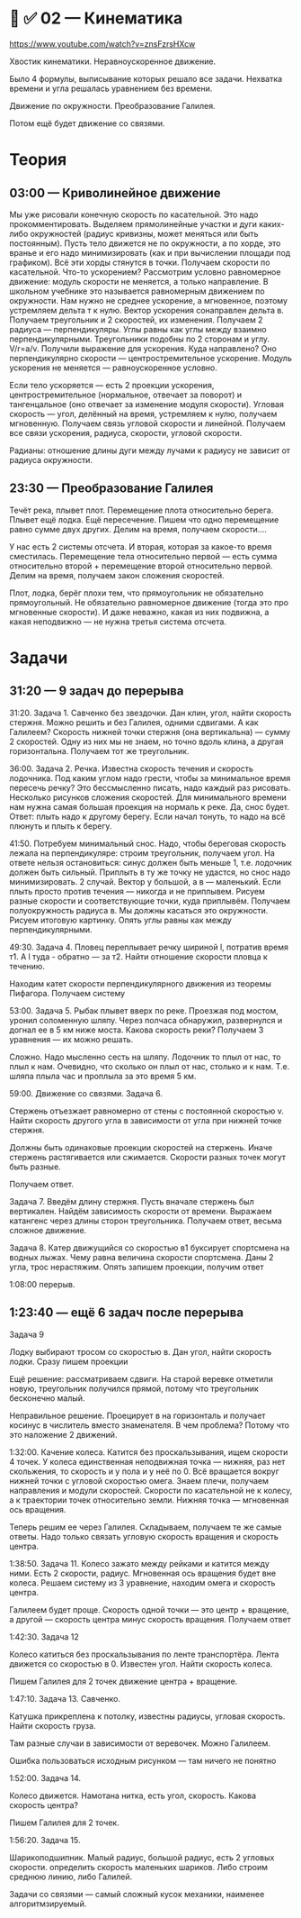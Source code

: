 # 🎡 ✅ 02 — Кинематика
https://www.youtube.com/watch?v=znsFzrsHXcw

Хвостик кинематики. Неравноускоренное движение.

Было 4 формулы, выписывание которых решало все задачи. Нехватка времени и угла решалась уравнением без времени.

Движение по окружности. Преобразование Галилея.

Потом ещё будет движение со связями.

# Теория

## 03:00 — Криволинейное движение

Мы уже рисовали конечную скорость по касательной. Это надо прокомментировать. Выделяем прямолинейные участки и дуги каких-либо окружностей (радиус кривизны, может меняться или быть постоянным). Пусть тело движется не по окружности, а по хорде, это вранье и его надо минимизировать (как и при вычислении площади под графиком). Всё эти хорды стянутся в точки. Получаем скорости по касательной. Что-то ускорением? Рассмотрим условно равномерное движение: модуль скорости не меняется, а только направление. В школьном учебнике это называется равномерным движением по окружности. Нам нужно не среднее ускорение, а мгновенное, поэтому устремляем дельта т к нулю. Вектор ускорения сонаправлен дельта в. Получаем треугольник и 2 скоростей, их изменения. Получаем 2 радиуса — перпендикуляры. Углы равны как углы между взаимно перпендикулярными. Треугольники подобны по 2 сторонам и углу. V/r=a/v. Получили выражение для ускорения. Куда направлено? Оно перпендикулярно скорости — центростремительное ускорение. Модуль ускорения не меняется — равноускоренное условно.

Если тело ускоряется — есть 2 проекции ускорения, центростремительное (нормальное, отвечает за поворот) и тангенцальное (оно отвечает за изменение модуля скорости). Угловая скорость — угол, делённый на время, устремляем к нулю, получаем мгновенную. Получаем связь угловой скорости и линейной. Получаем все связи ускорения, радиуса, скорости, угловой скорости.

Радианы: отношение длины дуги между лучами к радиусу не зависит от радиуса окружности.

## 23:30 — Преобразование Галилея

Течёт река, плывет плот. Перемещение плота относительно берега. Плывет ещё лодка. Ещё пересечение. Пишем что одно перемещение равно сумме двух других. Делим на время, получаем скорости....

У нас есть 2 системы отсчета. И вторая, которая за какое-то время сместилась. Перемещение тела относительно первой — есть сумма относительно второй + перемещение второй относительно первой. Делим на время, получаем закон сложения скоростей.

Плот, лодка, берёг плохи тем, что прямоугольник не обязательно прямоугольный. Не обязательно равномерное движение (тогда это про мгновенные скорости). И даже неважно, какая из них подвижна, а какая неподвижно — не нужна третья система отсчета.

# Задачи

## 31:20 — 9 задач до перерыва

31:20. Задача 1. Савченко без звездочки. Дан клин, угол, найти скорость стержня. Можно решить и без Галилея, одними сдвигами. А как Галилеем? Скорость нижней точки стержня (она вертикальна) — сумму 2 скоростей. Одну из них мы не знаем, но точно вдоль клина, а другая горизонтальна. Получаем тот же треугольник.

36:00. Задача 2. Речка. Известна скорость течения и скорость лодочника. Под каким углом надо грести, чтобы за минимальное время пересечь речку? Это бессмысленно писать, надо каждый раз рисовать. Несколько рисунков сложения скоростей. Для минимального времени нам нужна самая большая проекция на нормаль к реке. Да, снос будет. Ответ: плыть надо к другому берегу. Если начал тонуть, то надо на всё плюнуть и плыть к берегу.

41:50. Потребуем минимальный снос. Надо, чтобы береговая скорость лежала на перпендикуляре: строим треугольник, получаем угол. На ответе нельзя остановиться: синус должен быть меньше 1, т.е. лодочник должен быть сильный. Приплыть в ту же точку не удастся, но снос надо минимизировать. 2 случай. Вектор у большой, а в — маленький. Если плыть просто против течения — никогда и не приплывем. Рисуем разные скорости и соответствующие точки, куда приплывём. Получаем полуокружность радиуса в. Мы должны касаться это окружности. Рисуем итоговую картинку. Опять углы равны как между перпендикулярными.

49:30. Задача 4. Пловец переплывает речку шириной l, потратив время т1. А l туда - обратно — за т2. Найти отношение скорости пловца к течению.

Находим катет скорости перпендикулярного движения из теоремы Пифагора. Получаем систему

53:00. Задача 5. Рыбак плывет вверх по реке. Проезжая под мостом, уронил соломенную шляпу. Через полчаса обнаружил, развернулся и догнал ее в 5 км ниже моста. Какова скорость реки? Получаем 3 уравнения — их можно решать.

Сложно. Надо мысленно сесть на шляпу. Лодочник то плыл от нас, то плыл к нам. Очевидно, что сколько он плыл от нас, столько и к нам. Т.е. шляпа плыла час и проплыла за это время 5 км.

59:00. Движение со связями. Задача 6.

Стержень отъезжает равномерно от стены с постоянной скоростью v. Найти скорость другого угла в зависимости от угла при нижней точке стержня.

Должны быть одинаковые проекции скоростей на стержень. Иначе стержень растягивается или сжимается. Скорости разных точек могут быть разные.

Получаем ответ.

Задача 7. Введём длину стержня. Пусть вначале стержень был вертикален. Найдём зависимость скорости от времени. Выражаем катангенс через длины сторон треугольника. Получаем ответ, весьма сложное движение.

Задача 8. Катер движущийся со скоростью в1 буксирует спортсмена на водных лыжах. Чему равна величина скорости спортсмена. Даны 2 угла, трос нерастяжим. Опять запишем проекции, получим ответ

1:08:00 перерыв.

## 1:23:40 — ещё 6 задач после перерыва

Задача 9

Лодку выбирают тросом со скоростью в. Дан угол, найти скорость лодки. Сразу пишем проекции

Ещё решение: рассматриваем сдвиги. На старой веревке отметили новую, треугольник получился прямой, потому что треугольник бесконечно малый.

Неправильное решение. Проецирует в на горизонталь и получает косинус в числитель вместо знаменателя. В чем проблема? Потому что это наложение 2 движений.

1:32:00. Качение колеса. Катится без проскальзывания, ищем скорости 4 точек. У колеса единственная неподвижная точка — нижняя, раз нет скольжения, то скорость и у пола и у неё по 0. Всё вращается вокруг нижней точки с угловой скоростью омега. Знаем плечи, получаем направления и модули скоростей. Скорости по касательной не к колесу, а к траектории точек относительно земли. Нижняя точка — мгновенная ось вращения.

Теперь решим ее через Галилея. Складываем, получаем те же самые ответы. Надо только связать угловую скорость вращения и скорость центра.

1:38:50. Задача 11. Колесо зажато между рейками и катится между ними. Есть 2 скорости, радиус. Мгновенная ось вращения будет вне колеса. Решаем систему из 3 уравнение, находим омега и скорость центра.

Галилеем будет проще. Скорость одной точки — это центр + вращение, а другой — скорость центра минус скорость вращения. Получаем ответ

1:42:30. Задача 12

Колесо катиться без проскальзывания по ленте транспортёра. Лента движется со скоростью в 0. Известен угол. Найти скорость колеса.

Пишем Галилея для 2 точек движение центра + вращение.

1:47:10. Задача 13. Савченко.

Катушка прикреплена к потолку, известны радиусы, угловая скорость. Найти скорость груза.

Там разные случаи в зависимости от веревочек. Можно Галилеем.

Ошибка пользоваться исходным рисунком — там ничего не понятно

1:52:00. Задача 14.

Колесо движется. Намотана нитка, есть угол, скорость. Какова скорость центра?

Пишем Галилея для 2 точек.

1:56:20. Задача 15.

Шарикоподшипник. Малый радиус, большой радиус, есть 2 угловых скорости. определить скорость маленьких шариков. Либо строим среднюю линию, либо Галилей.

Задачи со связями — самый сложный кусок механики, наименее алгоритмзируемый.